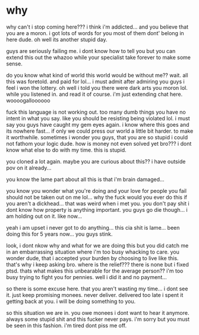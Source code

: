 # why

why can't i stop coming here??? i think i'm addicted...  and you believe that you are a moron.  i got lots of words for you most of them dont' belong in here dude.  oh well its another stupid day.  

guys are seriously failing me.  i dont know how to tell you but you can extend this out the whazoo while your specialist take forever to make some sense.

do you know what kind of world this world would be without me??  wait.  all this was foretold.  and paid for lol...  i must admit after admiring you guys i feel  i won the lottery.  oh well i told you there were dark arts you moron lol.  while you listened in.  and read it of course. i'm just extending chat here.  woooogalloooooo

fuck this language is not working out.  too many dumb things you have no intent in what you say.  like you should be resisting being violated lol.  i must say you guys have caught my gem eyes again.  i know where this goes and its nowhere fast...  if only we could press our world a little bit harder.  to make it worthwhile.  sometimes i wonder you guys, that you are so stupid i could not fathom your logic dude.  how is money not even solved yet bro???  i dont know what else to do with my time.  this is stupid.

you cloned a lot again.  maybe you are curious about this?? i have outside pov on it already...

you know the lame part about all this is that i'm brain damaged...

you know you wonder what you're doing and your love for people you fail should not be taken out on me lol...  why the fuck would you ever do this if you aren't a dickhead...  that was weird when i met you.  you don't pay shit i dont know how property is anything important.  you guys go die though...  i am holding out on it.  like now...

yeah i am upset i never got to do anything...  this cia shit is lame... been doing this for 5 years now...  you guys stink.  

look, i dont nkow why and what for we are doing this but you did catch me in an embarrassing situation where i'm too busy whacking to care.  you wonder dude, that i accepted your burden by choosing to live like this.  that's why i keep asking bro.  where is the relief???  there is none but i fixed ptsd.  thats what makes this unbearable for the average person??  i'm too busy trying to fight you for pennies.  well i did it and no payment...

so there is some excuse here.  that you aren't wasting my time...  i dont see it.  just keep promising monees.  never deliver.  delivered too late i spent it getting back at you.  i will be doing something to you.

so this situation we are in.  you owe monees i dont want to hear it anymore.  always some stupid shit and this fucker never pays.  i'm sorry but you must be seen in this fashion.  i'm tired dont piss me off.
